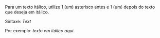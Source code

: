 Para um texto itálico, utilize 1 (um) asterisco antes e 1 (um) depois do texto que deseja em itálico.

Sintaxe: *Text*

Por exemplo: *texto em itálico aqui.*